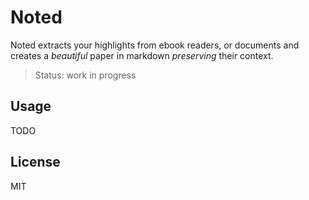 # Noted

Noted extracts your highlights from ebook readers, or documents and creates
a _beautiful_ paper in markdown _preserving_ their context.

> Status: work in progress

## Usage

TODO

## License

MIT
